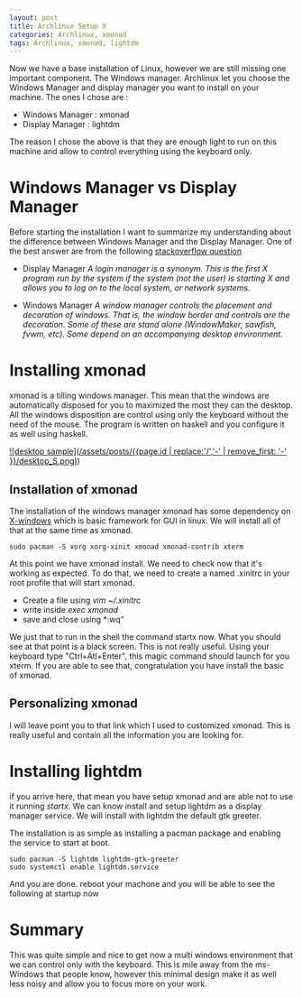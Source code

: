 ```yaml
---
layout: post
title: Archlinux Setup X
categories: Archlinux, xmonad
tags: Archlinux, xmonad, lightdm
---
```


Now we have a base installation of Linux, however we are still missing one important component. The Windows manager. Archlinux let you choose the Windows Manager and display manager you want to install on your machine. The ones I chose are :

- Windows Manager : xmonad
- Display Manager : lightdm

The reason I chose the above is that they are enough light to run on this machine and allow to control everything using the keyboard only.

# Windows Manager vs Display Manager
Before starting the installation I want to summarize my understanding about the difference between Windows Manager and the Display Manager.
One of the best answer are from the following [stackoverflow question](http://unix.stackexchange.com/questions/20385/windows-managers-vs-login-managers-vs-display-managers-vs-desktop-environment)

-  Display  Manager 
 *A login manager is a synonym. This is the first X program run by the system if the system (not the user) is starting X and allows you to log on to the local system, or network systems.*

- Windows Manager
 *A window manager controls the placement and decoration of windows. That is, the window border and controls are the decoration. Some of these are stand alone (WindowMaker, sawfish, fvwm, etc). Some depend on an accompanying desktop environment.*

# Installing xmonad
xmonad is a tilling windows manager. This mean that the windows are automatically disposed for you to maximized the most they can the desktop. All the windows disposition are control using only the keyboard without the need of the mouse.
The program is written on haskell and you configure it as well using haskell.

[![desktop sample](/assets/posts/{{page.id | replace:'/','-' | remove_first: '-' }}/desktop_S.png)](/pictures_L.png))

## Installation of xmonad
The installation of the windows manager xmonad has some dependency on  [X-windows]( https://en.wikipedia.org/wiki/X_Window_System)  which is basic framework for GUI in linux. We will install all of that at the same time as xmonad.

```shell
sudo pacman -S xorg xorg-xinit xmonad xmonad-contrib xterm
```

At this point we have xmonad install. We need to check now that it's working as expected. To do that, we need to create a named .xinitrc in your root profile that will start xmonad.

- Create a file using *vim ~/.xinitrc*
- write inside *exec xmonad*
- save and close using *:wq"

We just that to run in the shell the command startx now. What you should see at that point is a black screen. This is not really useful. Using your keyboard type "Ctrl+Atl+Enter", this magic command should launch for you xterm. If you are able to see that, congratulation you have install the basic of xmonad.

## Personalizing xmonad
I will leave point you to that link which I used to customized xmonad. This is really useful and contain all the information you are looking for.

# Installing lightdm 
if you arrive here, that mean you have setup xmonad and are able not to use it running *startx*. We can know install and setup lightdm as a display manager service. We will install with lightdm the default gtk greeter.

The installation is as simple as installing a pacman package and enabling the service to start at boot.

```shell
sudo pacman -S lightdm lightdm-gtk-greeter
sudo systemctl enable lightdm.service
```

And you are done. reboot your machone and you will be able to see the following at startup now

# Summary
This was quite simple and nice to get now a multi windows environment that we can control only with the keyboard. This is mile away from the ms-Windows that people know, however this minimal design make it as well less noisy and allow you to focus more on your work.


